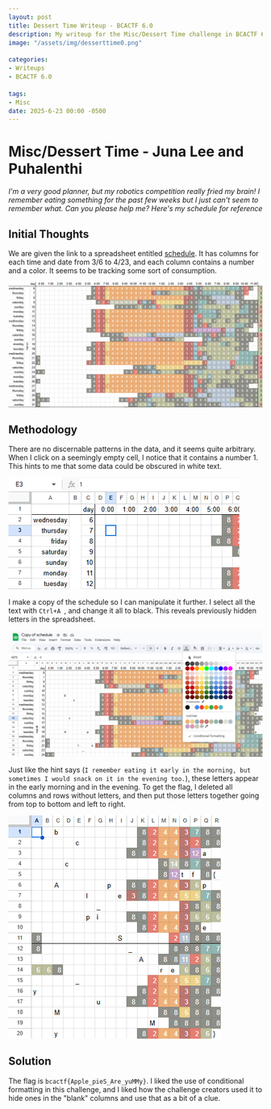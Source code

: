 ```yaml
---
layout: post
title: Dessert Time Writeup - BCACTF 6.0
description: My writeup for the Misc/Dessert Time challenge in BCACTF 6.0
image: "/assets/img/desserttime0.png"

categories:
- Writeups
- BCACTF 6.0

tags:
- Misc
date: 2025-6-23 00:00 -0500
---
```


# Misc/Dessert Time - Juna Lee and Puhalenthi
*I'm a very good planner, but my robotics competition really fried my brain! I remember eating something for the past few weeks but I just can't seem to remember what. Can you please help me? Here's my schedule for reference*

## Initial Thoughts
We are given the link to a spreadsheet entitled [schedule](https://docs.google.com/spreadsheets/d/152qYlpG-FRBdHEfemX1_zD6dX1y1BO2JVmlxRRTYhDM/edit?usp=sharing). It has columns for each time and date from 3/6 to 4/23, and each column contains a number and a color. It seems to be tracking some sort of consumption.

![Image of the spreadsheet](/assets/img/desserttime1.png)

## Methodology
There are no discernable patterns in the data, and it seems quite arbitrary. When I click on a seemingly empty cell, I notice that it contains a number 1. This hints to me that some data could be obscured in white text.

![Image of the hidden number](/assets/img/desserttime2.png)

I make a copy of the schedule so I can manipulate it further. I select all the text with `Ctrl+A `, and change it all to black. This reveals previously hidden letters in the spreadsheet.

![Image of the hidden letters](/assets/img/desserttime3.png)


Just like the hint says (`I remember eating it early in the morning, but sometimes I would snack on it in the evening too.`), these letters appear in the early morning and in the evening. To get the flag, I deleted all columns and rows without letters, and then put those letters together going from top to bottom and left to right.

![Image of the letters that make up the flag](/assets/img/desserttime4.png)

## Solution

The flag is `bcactf{Apple_pieS_Are_yuMMy}`. I liked the use of conditional formatting in this challenge, and I liked how the challenge creators used it to hide ones in the "blank" columns and use that as a bit of a clue.
